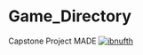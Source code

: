 # Game_Directory
Capstone Project MADE
    [![ibnufth](https://circleci.com/gh/ibnufth/Game_Directory.svg?style=shield)](https://circleci.com/gh/ibnufth/Game_Directory)
